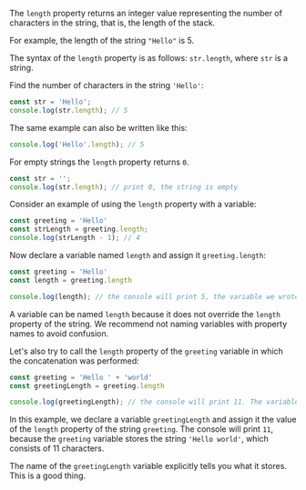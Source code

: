 The `length` property returns an integer value representing the number of characters in the string, that is, the length of the stack. 

For example, the length of the string `"Hello"` is 5.

The syntax of the `length` property is as follows: `str.length`, where `str` is a string.

Find the number of characters in the string `'Hello'`:

```javascript
const str = 'Hello';
console.log(str.length); // 5
```

The same example can also be written like this:

```javascript
console.log('Hello'.length); // 5
```

For empty strings the `length` property returns `0`.

```javascript
const str = '';
console.log(str.length); // print 0, the string is empty
```

Consider an example of using the `length` property with a variable:

```javascript
const greeting = 'Hello'
const strLength = greeting.length;
console.log(strLength - 1); // 4
```

Now declare a variable named `length` and assign it `greeting.length`:

```javascript
const greeting = 'Hello'
const length = greeting.length

console.log(length); // the console will print 5, the variable we wrote the length of the string into 
```

A variable can be named `length` because it does not override the `length` property of the string. We recommend not naming variables with property names to avoid confusion. 


Let's also try to call the `length` property of the `greeting` variable in which the concatenation was performed:

```javascript
const greeting = 'Hello ' + 'world'
const greetingLength = greeting.length

console.log(greetingLength); // the console will print 11. The variable greeting stores the string 'Hello world' 
```

In this example, we declare a variable `greetingLength` and assign it the value of the `length` property of the string `greeting`. The console will print `11`, because the `greeting` variable stores the string `'Hello world'`, which consists of 11 characters.

The name of the `greetingLength` variable explicitly tells you what it stores. This is a good thing.
